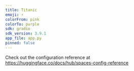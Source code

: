 ```yaml
---
title: Titanic
emoji: ⚡
colorFrom: pink
colorTo: purple
sdk: gradio
sdk_version: 3.9.1
app_file: app.py
pinned: false
---
```


Check out the configuration reference at https://huggingface.co/docs/hub/spaces-config-reference
